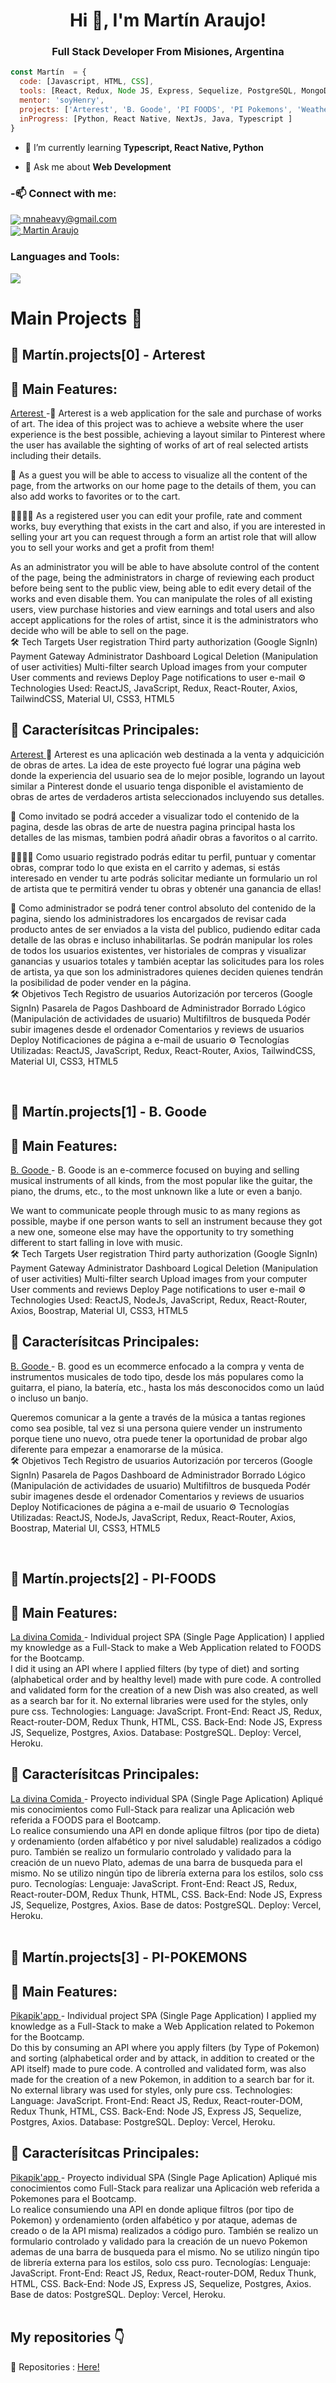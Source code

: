 <h1 align="center">Hi 👋, I'm Martín Araujo!</h1>
<h3 align="center">Full Stack Developer From Misiones, Argentina</h3>

```js
const Martín  = {
  code: [Javascript, HTML, CSS],
  tools: [React, Redux, Node JS, Express, Sequelize, PostgreSQL, MongoDb, Firebase, Postman, Git, Bootstrap, Heroku, Vercel],
  mentor: 'soyHenry',
  projects: ['Arterest', 'B. Goode', 'PI FOODS', 'PI Pokemons', 'Weather App'],
  inProgress: [Python, React Native, NextJs, Java, Typescript ]
}
```

- 🌱 I’m currently learning **Typescript, React Native, Python**

- 💬 Ask me about **Web Development**


<h3 align="left"> -📫 Connect with me:</h3>
<p>
    <a href="https://mnaheavy@gmail.com">
      <img align="center" src="https://user-images.githubusercontent.com/76783198/182482940-c4a2a044-de93-4450-b354-9628cbb175c9.svg"/>
      mnaheavy@gmail.com
    </a>    
    <br>
    <a href="https://www.linkedin.com/in/martin-araujo-3ab8a7189/">
      <img align="center" src="https://user-images.githubusercontent.com/76783198/182481396-19c89e94-f3ba-4e33-9df4-f5b7a094cf8f.svg"/>
      Martin Araujo
    </a>
<p/>

<h3 align="left">Languages and Tools:</h3>
<img algign="top" src ="https://res.cloudinary.com/deqxuoyrc/image/upload/v1665512069/mnaheavyIT_kszhif.svg"></img>

# Main Projects 🚀

## 🌠 Martín.projects[0] - Arterest

## 🚀 Main Features:

<a href="https://arterest.vercel.app/" target="_blank" rel="noreferrer">
  Arterest
</a>
-🎨 Arterest is a web application for the sale and purchase of works of art. The idea of this project was to achieve a website where the user experience is the best possible, achieving a layout similar to Pinterest where the user has available the sighting of works of art of real selected artists including their details.

👤 As a guest you will be able to access to visualize all the content of the page, from the artworks on our home page to the details of them, you can also add works to favorites or to the cart.

🙋‍♂️👨‍🎨  As a registered user you can edit your profile, rate and comment works, buy everything that exists in the cart and also, if you are interested in selling your art you can request through a form an artist role that will allow you to sell your works and get a profit from them!

As an administrator you will be able to have absolute control of the content of the page, being the administrators in charge of reviewing each product before being sent to the public view, being able to edit every detail of the works and even disable them. You can manipulate the roles of all existing users, view purchase histories and view earnings and total users and also accept applications for the roles of artist, since it is the administrators who decide who will be able to sell on the page.
<br/>
🛠️ Tech Targets
User registration
Third party authorization (Google SignIn)
Payment Gateway
Administrator Dashboard
Logical Deletion (Manipulation of user activities)
Multi-filter search
Upload images from your computer
User comments and reviews
Deploy
Page notifications to user e-mail
⚙️ Technologies Used:
ReactJS, JavaScript, Redux, React-Router, Axios, TailwindCSS, Material UI, CSS3, HTML5

## 🚀 Caracterísitcas Principales:

<a href="https://arterest.vercel.app/" target="_blank" rel="noreferrer">
  Arterest
</a>
🎨 Arterest es una aplicación web destinada a la venta y adquicición de obras de artes. La idea de este proyecto fué lograr una página web donde la experiencia del usuario sea de lo mejor posible, logrando un layout similar a Pinterest donde el usuario tenga disponible el avistamiento de obras de artes de verdaderos artista seleccionados incluyendo sus detalles.

👤 Como invitado se podrá acceder a visualizar todo el contenido de la pagina, desde las obras de arte de nuestra pagina principal hasta los detalles de las mismas, tambien podrá añadir obras a favoritos o al carrito.

🙋‍♂️👨‍🎨 Como usuario registrado podrás editar tu perfil, puntuar y comentar obras, comprar todo lo que exista en el carrito y ademas, si estás interesado en vender tu arte podrás solicitar mediante un formulario un rol de artista que te permitirá vender tu obras y obtenér una ganancia de ellas!

👮 Como administrador se podrá tener control absoluto del contenido de la pagina, siendo los administradores los encargados de revisar cada producto antes de ser enviados a la vista del publico, pudiendo editar cada detalle de las obras e incluso inhabilitarlas. Se podrán manipular los roles de todos los usuarios existentes, ver historiales de compras y visualizar ganancias y usuarios totales y también aceptar las solicitudes para los roles de artista, ya que son los administradores quienes deciden quienes tendrán la posibilidad de poder vender en la página. 
<br/>
🛠️ Objetivos Tech
Registro de usuarios
Autorización por terceros (Google SignIn)
Pasarela de Pagos
Dashboard de Administrador
Borrado Lógico (Manipulación de actividades de usuario)
Multifiltros de busqueda
Podér subir imagenes desde el ordenador
Comentarios y reviews de usuarios
Deploy
Notificaciones de página a e-mail de usuario
⚙️ Tecnologías Utilizadas:
ReactJS, JavaScript, Redux, React-Router, Axios, TailwindCSS, Material UI, CSS3, HTML5
<br/>

<br/>


## 🌠 Martín.projects[1] - B. Goode

## 🚀 Main Features:

<a href="http://bgoode.vercel.app/" target="_blank" rel="noreferrer">
  B. Goode
</a>
- B. Goode is an e-commerce focused on buying and selling musical instruments of all kinds, from the most popular like the guitar, the piano, the drums, etc., to the most unknown like a lute or even a banjo.

We want to communicate people through music to as many regions as possible, maybe if one person wants to sell an instrument because they got a new one, someone else may have the opportunity to try something different to start falling in love with music.
<br/>
🛠️ Tech Targets
User registration
Third party authorization (Google SignIn)
Payment Gateway
Administrator Dashboard
Logical Deletion (Manipulation of user activities)
Multi-filter search
Upload images from your computer
User comments and reviews
Deploy
Page notifications to user e-mail
⚙️ Technologies Used:
ReactJS, NodeJs, JavaScript, Redux, React-Router, Axios, Boostrap, Material UI, CSS3, HTML5

## 🚀 Caracterísitcas Principales:

<a href="http://bgoode.vercel.app/" target="_blank" rel="noreferrer">
  B. Goode
</a>
- B. good es un ecommerce enfocado a la compra y venta de instrumentos musicales de todo tipo, desde los más populares como la guitarra, el piano, la batería, etc., hasta los más desconocidos como un laúd o incluso un banjo.

Queremos comunicar a la gente a través de la música a tantas regiones como sea posible, tal vez si una persona quiere vender un instrumento porque tiene uno nuevo, otra puede tener la oportunidad de probar algo diferente para empezar a enamorarse de la música.
<br/>
🛠️ Objetivos Tech
Registro de usuarios
Autorización por terceros (Google SignIn)
Pasarela de Pagos
Dashboard de Administrador
Borrado Lógico (Manipulación de actividades de usuario)
Multifiltros de busqueda
Podér subir imagenes desde el ordenador
Comentarios y reviews de usuarios
Deploy
Notificaciones de página a e-mail de usuario
⚙️ Tecnologías Utilizadas:
ReactJS, NodeJs, JavaScript, Redux, React-Router, Axios, Boostrap, Material UI, CSS3, HTML5
<br/>

<br/>



## 🌠 Martín.projects[2] - PI-FOODS

## 🚀 Main Features:

<a href="http://pi-pokemons-omega.vercel.app/" target="_blank" rel="noreferrer">
  La divina Comida
</a>
- Individual project SPA (Single Page Application) I applied my knowledge as a Full-Stack to make a Web Application related to FOODS for the Bootcamp.
<br/>
I did it using an API where I applied filters (by type of diet) and sorting (alphabetical order and by healthy level) made with pure code. A controlled and validated form for the creation of a new Dish was also created, as well as a search bar for it. No external libraries were used for the styles, only pure css. Technologies: Language: JavaScript. Front-End: React JS, Redux, React-router-DOM, Redux Thunk, HTML, CSS. Back-End: Node JS, Express JS, Sequelize, Postgres, Axios. Database: PostgreSQL. Deploy: Vercel, Heroku.

## 🚀 Caracterísitcas Principales:

<a href="http://pi-pokemons-omega.vercel.app/" target="_blank" rel="noreferrer">
  La divina Comida
</a>
- Proyecto individual SPA (Single Page Aplication) Apliqué mis conocimientos como Full-Stack para realizar una Aplicación web referida a FOODS para el Bootcamp. 
<br/>
Lo realice consumiendo una API en donde aplique filtros (por tipo de dieta) y ordenamiento (orden alfabético y por nivel saludable) realizados a código puro. También se realizo un formulario controlado y validado para la creación de un nuevo Plato, ademas de una barra de busqueda para el mismo. No se utilizo ningún tipo de librería externa para los estilos, solo css puro. Tecnologías: Lenguaje: JavaScript. Front-End: React JS, Redux, React-router-DOM, Redux Thunk, HTML, CSS. Back-End: Node JS, Express JS, Sequelize, Postgres, Axios. Base de datos: PostgreSQL. Deploy: Vercel, Heroku.
<br/>

<br/>

## 🌠 Martín.projects[3] - PI-POKEMONS

## 🚀 Main Features:
<a href="http://pi-pokemons-omega.vercel.app/" target="_blank" rel="noreferrer">
  Pikapik'app
</a>
- Individual project SPA (Single Page Application) I applied my knowledge as a Full-Stack to make a Web Application related to Pokemon for the Bootcamp.
<br/>
Do this by consuming an API where you apply filters (by Type of Pokemon) and sorting (alphabetical order and by attack, in addition to created or the API itself) made to pure code. A controlled and validated form, was also made for the creation of a new Pokemon, in addition to a search bar for it. No external library was used for styles, only pure css. Technologies: Language: JavaScript. Front-End: React JS, Redux, React-router-DOM, Redux Thunk, HTML, CSS. Back-End: Node JS, Express JS, Sequelize, Postgres, Axios. Database: PostgreSQL. Deploy: Vercel, Heroku.

## 🚀 Caracterísitcas Principales:
<a href="http://pi-pokemons-omega.vercel.app/" target="_blank" rel="noreferrer">
  Pikapik'app
</a>
- Proyecto individual SPA (Single Page Aplication) Apliqué mis conocimientos como Full-Stack para realizar una Aplicación web referida a Pokemones para el Bootcamp. 
<br/>
Lo realice consumiendo una API en donde aplique filtros (por tipo de Pokemon) y ordenamiento (orden alfabético y por ataque, ademas de creado o de la API misma) realizados a código puro. También se realizo un formulario controlado y validado para la creación de un nuevo Pokemon ademas de una barra de busqueda para el mismo. No se utilizo ningún tipo de librería externa para los estilos, solo css puro. Tecnologías: Lenguaje: JavaScript. Front-End: React JS, Redux, React-router-DOM, Redux Thunk, HTML, CSS. Back-End: Node JS, Express JS, Sequelize, Postgres, Axios. Base de datos: PostgreSQL. Deploy: Vercel, Heroku.
<br/>

<br/>

## My repositories 👇

<p>

📂 Repositories : <a href="https://github.com/MNAHEAVY?tab=repositories" about="_blank">Here!<a/>

<p/>


